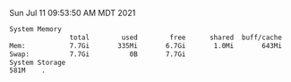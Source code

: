 Sun Jul 11 09:53:50 AM MDT 2021
```bash
System Memory
               total        used        free      shared  buff/cache   available
Mem:           7.7Gi       335Mi       6.7Gi       1.0Mi       643Mi       7.1Gi
Swap:          7.7Gi          0B       7.7Gi
System Storage
581M	.
```
